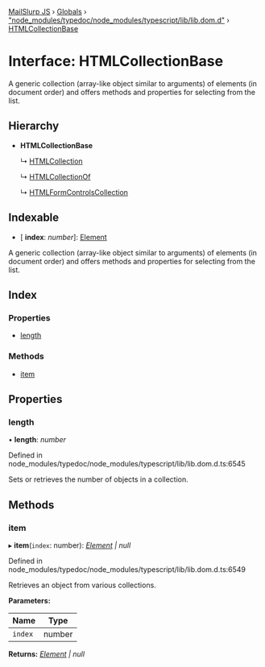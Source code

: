 [MailSlurp JS](../README.md) › [Globals](../globals.md) › ["node_modules/typedoc/node_modules/typescript/lib/lib.dom.d"](../modules/_node_modules_typedoc_node_modules_typescript_lib_lib_dom_d_.md) › [HTMLCollectionBase](_node_modules_typedoc_node_modules_typescript_lib_lib_dom_d_.htmlcollectionbase.md)

# Interface: HTMLCollectionBase

A generic collection (array-like object similar to arguments) of elements (in document order) and offers methods and properties for selecting from the list.

## Hierarchy

* **HTMLCollectionBase**

  ↳ [HTMLCollection](_node_modules_typedoc_node_modules_typescript_lib_lib_dom_d_.htmlcollection.md)

  ↳ [HTMLCollectionOf](_node_modules_typedoc_node_modules_typescript_lib_lib_dom_d_.htmlcollectionof.md)

  ↳ [HTMLFormControlsCollection](_node_modules_typedoc_node_modules_typescript_lib_lib_dom_d_.htmlformcontrolscollection.md)

## Indexable

* \[ **index**: *number*\]: [Element](_node_modules_typedoc_node_modules_typescript_lib_lib_dom_d_.element.md)

A generic collection (array-like object similar to arguments) of elements (in document order) and offers methods and properties for selecting from the list.

## Index

### Properties

* [length](_node_modules_typedoc_node_modules_typescript_lib_lib_dom_d_.htmlcollectionbase.md#length)

### Methods

* [item](_node_modules_typedoc_node_modules_typescript_lib_lib_dom_d_.htmlcollectionbase.md#item)

## Properties

###  length

• **length**: *number*

Defined in node_modules/typedoc/node_modules/typescript/lib/lib.dom.d.ts:6545

Sets or retrieves the number of objects in a collection.

## Methods

###  item

▸ **item**(`index`: number): *[Element](_node_modules_typedoc_node_modules_typescript_lib_lib_dom_d_.element.md) | null*

Defined in node_modules/typedoc/node_modules/typescript/lib/lib.dom.d.ts:6549

Retrieves an object from various collections.

**Parameters:**

Name | Type |
------ | ------ |
`index` | number |

**Returns:** *[Element](_node_modules_typedoc_node_modules_typescript_lib_lib_dom_d_.element.md) | null*
